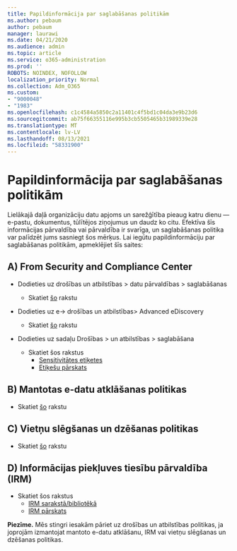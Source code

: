 ```yaml
---
title: Papildinformācija par saglabāšanas politikām
ms.author: pebaum
author: pebaum
manager: laurawi
ms.date: 04/21/2020
ms.audience: admin
ms.topic: article
ms.service: o365-administration
ms.prod: ''
ROBOTS: NOINDEX, NOFOLLOW
localization_priority: Normal
ms.collection: Adm_O365
ms.custom:
- "9000048"
- "1983"
ms.openlocfilehash: c1c4584a5850c2a11401c4f5bd1c04da3e9b23d6
ms.sourcegitcommit: ab75f66355116e995b3cb5505465b31989339e28
ms.translationtype: MT
ms.contentlocale: lv-LV
ms.lasthandoff: 08/13/2021
ms.locfileid: "58331900"
---
```

# <a name="more-info-about-retention-policies"></a>Papildinformācija par saglabāšanas politikām

Lielākajā daļā organizāciju datu apjoms un sarežģītība pieaug katru dienu — e-pastu, dokumentus, tūlītējos ziņojumus un daudz ko citu. Efektīva šīs informācijas pārvaldība vai pārvaldība ir svarīga, un saglabāšanas politika var palīdzēt jums sasniegt šos mērķus. Lai iegūtu papildinformāciju par saglabāšanas politikām, apmeklējiet šīs saites:

## <a name="a-from-security-and-compliance-center"></a>A) From Security and Compliance Center

- Dodieties uz drošības un atbilstības > datu pārvaldības > saglabāšanas
  - Skatiet [šo](https://docs.microsoft.com/microsoft-365/compliance/retention-policies) rakstu

- Dodieties uz e-> drošības un atbilstības> Advanced eDiscovery 
  - Skatiet [šo](https://docs.microsoft.com/microsoft-365/compliance/ediscovery-cases) rakstu

- Dodieties uz sadaļu Drošības > un atbilstības > saglabāšana
  - Skatiet šos rakstus
    - [Sensitivitātes etiķetes](https://docs.microsoft.com/microsoft-365/compliance/sensitivity-labels)
    - [Etiķešu pārskats](https://docs.microsoft.com/microsoft-365/compliance/labels)

## <a name="b-legacy-ediscovery-policies"></a>B) Mantotas e-datu atklāšanas politikas

- Skatiet [šo](https://support.office.com/article/Set-up-an-eDiscovery-Center-in-SharePoint-Online-A18F8975-AA7F-43B4-A7D6-001D14744D8E) rakstu

## <a name="c-site-closure-and-deletion-policies"></a>C) Vietņu slēgšanas un dzēšanas politikas

- Skatiet [šo](https://support.office.com/article/Use-policies-for-site-closure-and-deletion-A8280D82-27FD-48C5-9ADF-8A5431208BA5) rakstu  

## <a name="d-information-rights-management-irm"></a>D) Informācijas piekļuves tiesību pārvaldība (IRM)

- Skatiet šos rakstus
  - [IRM sarakstā/bibliotēkā](https://support.office.com/article/apply-information-rights-management-to-a-list-or-library-3bdb5c4e-94fc-4741-b02f-4e7cc3c54aa1)
  - [IRM pārskats](https://support.office.com/article/create-and-apply-information-management-policies-eb501fe9-2ef6-4150-945a-65a6451ee9e9)

**Piezīme.** Mēs stingri iesakām pāriet uz drošības un atbilstības politikas, ja joprojām izmantojat mantoto e-datu atklāšanu, IRM vai vietņu slēgšanas un dzēšanas politikas.
